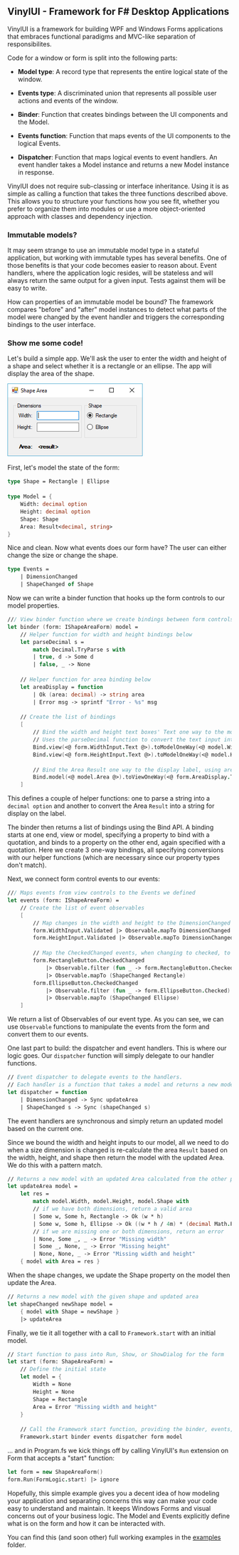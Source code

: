 ## VinylUI - Framework for F# Desktop Applications

VinylUI is a framework for building WPF and Windows Forms applications that embraces functional paradigms and MVC-like separation of responsibilites.

Code for a window or form is split into the following parts:

- **Model type**: A record type that represents the entire logical state of the window.

- **Events type**: A discriminated union that represents all possible user actions and events of the window.

- **Binder**: Function that creates bindings between the UI components and the Model.

- **Events function**: Function that maps events of the UI components to the logical Events.

- **Dispatcher**: Function that maps logical events to event handlers. An event handler takes a Model instance and returns a new Model instance in response.

VinylUI does not require sub-classing or interface inheritance. Using it is as simple as calling a function that takes the three functions described above. This allows you to structure your functions how you see fit, whether you prefer to organize them into modules or use a more object-oriented approach with classes and dependency injection.

### Immutable models?

It may seem strange to use an immutable model type in a stateful application, but working with immutable types has several benefits. One of those benefits is that your code becomes easier to reason about. Event handlers, where the application logic resides, will be stateless and will always return the same output for a given input. Tests against them will be easy to write.

How can properties of an immutable model be bound? The framework compares "before" and "after" model instances to detect what parts of the model were changed by the event handler and triggers the corresponding bindings to the user interface.

### Show me some code!

Let's build a simple app. We'll ask the user to enter the width and height of a shape and select whether it is a rectangle or an ellipse. The app will display the area of the shape.

![Form](examples/ShapeArea/form.png)

First, let's model the state of the form:

```fsharp
type Shape = Rectangle | Ellipse

type Model = {
    Width: decimal option
    Height: decimal option
    Shape: Shape
    Area: Result<decimal, string>
}
```

Nice and clean. Now what events does our form have? The user can either change the size or change the shape.

```fsharp
type Events =
    | DimensionChanged
    | ShapeChanged of Shape
```

Now we can write a binder function that hooks up the form controls to our model properties.

```fsharp
/// View binder function where we create bindings between form controls and model properties.
let binder (form: IShapeAreaForm) model =
    // Helper function for width and height bindings below
    let parseDecimal s =
        match Decimal.TryParse s with
        | true, d -> Some d
        | false, _ -> None

    // Helper function for area binding below
    let areaDisplay = function
        | Ok (area: decimal) -> string area
        | Error msg -> sprintf "Error - %s" msg

    // Create the list of bindings
    [
        // Bind the width and height text boxes' Text one way to the model properties.
        // Uses the parseDecimal function to convert the text input into a decimal option.
        Bind.view(<@ form.WidthInput.Text @>).toModelOneWay(<@ model.Width @>, parseDecimal)
        Bind.view(<@ form.HeightInput.Text @>).toModelOneWay(<@ model.Height @>, parseDecimal)

        // Bind the Area Result one way to the display label, using areaDisplay to convert it to a string
        Bind.model(<@ model.Area @>).toViewOneWay(<@ form.AreaDisplay.Text @>, areaDisplay)
    ]
```

This defines a couple of helper functions: one to parse a string into a `decimal option` and another to convert the Area `Result` into a string for display on the label.

The binder then returns a list of bindings using the Bind API. A binding starts at one end, view or model, specifying a property to bind with a quotation, and binds to a property on the other end, again specified with a quotation. Here we create 3 one-way bindings, all specifying conversions with our helper functions (which are necessary since our property types don't match).

Next, we connect form control events to our events:

```fsharp
/// Maps events from view controls to the Events we defined
let events (form: IShapeAreaForm) =
    // Create the list of event observables
    [
        // Map changes in the width and height to the DimensionChanged event
        form.WidthInput.Validated |> Observable.mapTo DimensionChanged
        form.HeightInput.Validated |> Observable.mapTo DimensionChanged

        // Map the CheckedChanged events, when changing to checked, to the corresponding ShapeChanged event
        form.RectangleButton.CheckedChanged
            |> Observable.filter (fun _ -> form.RectangleButton.Checked)
            |> Observable.mapTo (ShapeChanged Rectangle)
        form.EllipseButton.CheckedChanged
            |> Observable.filter (fun _ -> form.EllipseButton.Checked)
            |> Observable.mapTo (ShapeChanged Ellipse)
    ]
```

We return a list of Observables of our event type. As you can see, we can use `Observable` functions to manipulate the events from the form and convert them to our events.

One last part to build: the dispatcher and event handlers. This is where our logic goes. Our `dispatcher` function will simply delegate to our handler functions.

```fsharp
// Event dispatcher to delegate events to the handlers.
// Each handler is a function that takes a model and returns a new model.
let dispatcher = function
    | DimensionChanged -> Sync updateArea
    | ShapeChanged s -> Sync (shapeChanged s)
```

The event handlers are synchronous and simply return an updated model based on the current one.

Since we bound the width and height inputs to our model, all we need to do when a size dimension is changed is re-calculate the area `Result` based on the width, height, and shape then return the model with the updated Area. We do this with a pattern match.

```fsharp
// Returns a new model with an updated Area calculated from the other properties
let updateArea model =
    let res =
        match model.Width, model.Height, model.Shape with
        // if we have both dimensions, return a valid area
        | Some w, Some h, Rectangle -> Ok (w * h)
        | Some w, Some h, Ellipse -> Ok ((w * h / 4m) * (decimal Math.PI))
        // if we are missing one or both dimensions, return an error
        | None, Some _, _ -> Error "Missing width"
        | Some _, None, _ -> Error "Missing height"
        | None, None, _ -> Error "Missing width and height"
    { model with Area = res }
```

When the shape changes, we update the Shape property on the model then update the Area.

```fsharp
// Returns a new model with the given shape and updated area
let shapeChanged newShape model =
    { model with Shape = newShape }
    |> updateArea
```

Finally, we tie it all together with a call to `Framework.start` with an initial model.

```fsharp
// Start function to pass into Run, Show, or ShowDialog for the form
let start (form: ShapeAreaForm) =
    // Define the initial state
    let model = {
        Width = None
        Height = None
        Shape = Rectangle
        Area = Error "Missing width and height"
    }

    // Call the Framework start function, providing the binder, events, and dispatcher
    Framework.start binder events dispatcher form model
```

... and in Program.fs we kick things off by calling VinylUI's `Run` extension on Form that accepts a "start" function:

```fsharp
let form = new ShapeAreaForm()
form.Run(FormLogic.start) |> ignore
```

Hopefully, this simple example gives you a decent idea of how modeling your application and separating concerns this way can make your code easy to understand and maintain. It keeps Windows Forms and visual concerns out of your business logic. The Model and Events explicitly define what is on the form and how it can be interacted with.

You can find this (and soon other) full working examples in the [examples](examples/) folder.
